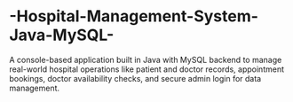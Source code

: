 # -Hospital-Management-System-Java-MySQL-
A console-based application built in Java with MySQL backend to manage real-world hospital operations like patient and doctor records, appointment bookings, doctor availability checks, and secure admin login for data management.
